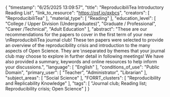 {
    "timestamp": "6/25/2025 13:09:57",
    "title": "ReproducibiliTea Introductory Reading List",
    "link_to_resource": "https://osf.io/qxbcs",
    "creators": [
        "ReproducibiliTea"
    ],
    "material_type": [
        "Reading"
    ],
    "education_level": [
        "College / Upper Division (Undergraduates)",
        "Graduate / Professional",
        "Career /Technical",
        "Adult Education"
    ],
    "abstract": "These are our recommendations for the papers to cover in the first term of your new \nReproducibiliTea journal club! These ten papers were selected to provide an overview of the reproducibility crisis and introduction to the many aspects of Open Science. They are \nseparated by themes that your journal club may choose to explore in further detail in following meetings! We have also provided a summary, keywords and online resources to help inform your discussions.",
    "language": [
        "English"
    ],
    "conditions_of_use": "Public Domain",
    "primary_user": [
        "Teacher",
        "Administrator",
        "Librarian"
    ],
    "subject_areas": [
        "Social Science"
    ],
    "FORRT_clusters": [
        "Reproducibility and Replicability Knowledge"
    ],
    "tags": [
        "Journal club; Reading list; Reproducibility crisis; Open Science"
    ]
}
